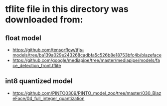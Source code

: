 # tflite file in this directory was downloaded from:

## float model
- https://github.com/tensorflow/tfjs-models/tree/ba139a029e243268cadbfa5c526b8e18753bfc4b/blazeface
- https://github.com/google/mediapipe/tree/master/mediapipe/models/face_detection_front.tflite


## int8 quantized model
- https://github.com/PINTO0309/PINTO_model_zoo/tree/master/030_BlazeFace/04_full_integer_quantization

